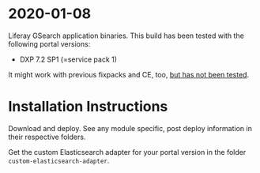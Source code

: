 # 2020-01-08

Liferay GSearch application binaries. This build has been tested with the following portal versions:

* DXP 7.2  SP1 (=service pack 1) 

It might work with previous fixpacks and CE, too, <u>but has not been tested</u>.

# Installation Instructions

Download and deploy. See any module specific, post deploy information in their respective folders.

Get the custom Elasticsearch adapter for your portal version in the folder `custom-elasticsearch-adapter`.


